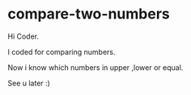 # compare-two-numbers

Hi Coder.

I coded for comparing numbers.

Now i know which numbers in upper ,lower or equal.

See u later :)
